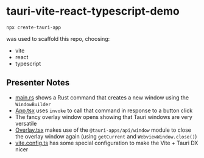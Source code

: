# tauri-vite-react-typescript-demo

```
npx create-tauri-app
```

was used to scaffold this repo, choosing:

- vite
- react
- typescript

## Presenter Notes

- [main.rs](src-tauri/src/main.rs) shows a Rust command that creates a new window using the `WindowBuilder`
- [App.tsx](src/App.tsx) uses `invoke` to call that command in response to a button click
- The fancy overlay window opens showing that Tauri windows are very versatile
- [Overlay.tsx](src/Overlay.tsx) makes use of the `@tauri-apps/api/window` module to close the overlay window again (using `getCurrent` and `WebviewWindow.close()`)
- [vite.config.ts](vite.config.ts) has some special configuration to make the Vite + Tauri DX nicer